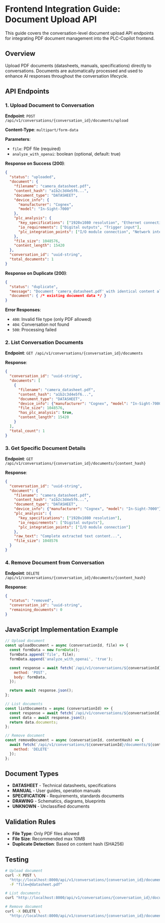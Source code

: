 # Frontend Integration Guide: Document Upload API

This guide covers the conversation-level document upload API endpoints for integrating PDF document management into the PLC-Copilot frontend.

## Overview

Upload PDF documents (datasheets, manuals, specifications) directly to conversations. Documents are automatically processed and used to enhance AI responses throughout the conversation lifecycle.

## API Endpoints

### 1. Upload Document to Conversation

**Endpoint**: `POST /api/v1/conversations/{conversation_id}/documents/upload`

**Content-Type**: `multipart/form-data`

**Parameters**:
- `file`: PDF file (required)
- `analyze_with_openai`: boolean (optional, default: true)

**Response on Success (200)**:
```json
{
  "status": "uploaded",
  "document": {
    "filename": "camera_datasheet.pdf",
    "content_hash": "a1b2c3d4e5f6...",
    "document_type": "DATASHEET",
    "device_info": {
      "manufacturer": "Cognex",
      "model": "In-Sight-7000"
    },
    "plc_analysis": {
      "key_specifications": ["1920x1080 resolution", "Ethernet connectivity"],
      "io_requirements": ["Digital outputs", "Trigger input"],
      "plc_integration_points": ["I/O module connection", "Network integration"]
    },
    "file_size": 1048576,
    "content_length": 15420
  },
  "conversation_id": "uuid-string",
  "total_documents": 1
}
```

**Response on Duplicate (200)**:
```json
{
  "status": "duplicate", 
  "message": "Document 'camera_datasheet.pdf' with identical content already exists in this conversation",
  "document": { /* existing document data */ }
}
```

**Error Responses**:
- `400`: Invalid file type (only PDF allowed)
- `404`: Conversation not found
- `500`: Processing failed

### 2. List Conversation Documents

**Endpoint**: `GET /api/v1/conversations/{conversation_id}/documents`

**Response**:
```json
{
  "conversation_id": "uuid-string",
  "documents": [
    {
      "filename": "camera_datasheet.pdf",
      "content_hash": "a1b2c3d4e5f6...",
      "document_type": "DATASHEET",
      "device_info": {"manufacturer": "Cognex", "model": "In-Sight-7000"},
      "file_size": 1048576,
      "has_plc_analysis": true,
      "content_length": 15420
    }
  ],
  "total_count": 1
}
```

### 3. Get Specific Document Details

**Endpoint**: `GET /api/v1/conversations/{conversation_id}/documents/{content_hash}`

**Response**:
```json
{
  "conversation_id": "uuid-string",
  "document": {
    "filename": "camera_datasheet.pdf",
    "content_hash": "a1b2c3d4e5f6...",
    "document_type": "DATASHEET",
    "device_info": {"manufacturer": "Cognex", "model": "In-Sight-7000"},
    "plc_analysis": {
      "key_specifications": ["1920x1080 resolution"],
      "io_requirements": ["Digital outputs"],
      "plc_integration_points": ["I/O module connection"]
    },
    "raw_text": "Complete extracted text content...",
    "file_size": 1048576
  }
}
```

### 4. Remove Document from Conversation

**Endpoint**: `DELETE /api/v1/conversations/{conversation_id}/documents/{content_hash}`

**Response**:
```json
{
  "status": "removed",
  "conversation_id": "uuid-string", 
  "remaining_documents": 0
}
```

## JavaScript Implementation Example

```javascript
// Upload document
const uploadDocument = async (conversationId, file) => {
  const formData = new FormData();
  formData.append('file', file);
  formData.append('analyze_with_openai', 'true');

  const response = await fetch(`/api/v1/conversations/${conversationId}/documents/upload`, {
    method: 'POST',
    body: formData,
  });

  return await response.json();
};

// List documents
const listDocuments = async (conversationId) => {
  const response = await fetch(`/api/v1/conversations/${conversationId}/documents`);
  const data = await response.json();
  return data.documents;
};

// Remove document
const removeDocument = async (conversationId, contentHash) => {
  await fetch(`/api/v1/conversations/${conversationId}/documents/${contentHash}`, {
    method: 'DELETE'
  });
};
```

## Document Types

- **DATASHEET** - Technical datasheets, specifications
- **MANUAL** - User guides, operation manuals  
- **SPECIFICATION** - Requirements, standards documents
- **DRAWING** - Schematics, diagrams, blueprints
- **UNKNOWN** - Unclassified documents

## Validation Rules

- **File Type**: Only PDF files allowed
- **File Size**: Recommended max 10MB
- **Duplicate Detection**: Based on content hash (SHA256)

## Testing

```bash
# Upload document
curl -X POST \
  "http://localhost:8000/api/v1/conversations/{conversation_id}/documents/upload" \
  -F "file=@datasheet.pdf"

# List documents
curl "http://localhost:8000/api/v1/conversations/{conversation_id}/documents"

# Remove document  
curl -X DELETE \
  "http://localhost:8000/api/v1/conversations/{conversation_id}/documents/{content_hash}"
```